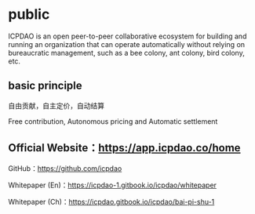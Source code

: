 # public
ICPDAO is an open peer-to-peer collaborative ecosystem for building and running an organization that can operate automatically without relying on bureaucratic management, such as a bee colony, ant colony, bird colony, etc.
## basic principle
自由贡献，自主定价，自动结算

Free contribution, Autonomous pricing and Automatic settlement 

## Official Website：https://app.icpdao.co/home

GitHub：https://github.com/icpdao

Whitepaper (En)：https://icpdao-1.gitbook.io/icpdao/whitepaper

Whitepaper (Ch)：https://icpdao.gitbook.io/icpdao/bai-pi-shu-1
